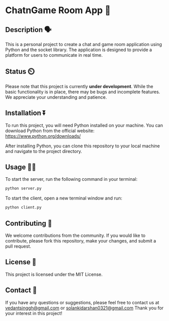 # ChatnGame Room App 👥

## Description 🗣️

This is a personal project to create a chat and game room application using Python and the socket library. The application is designed to provide a platform for users to communicate in real time.

## Status ⏲️

Please note that this project is currently **under development**. While the basic functionality is in place, there may be bugs and incomplete features. We appreciate your understanding and patience.

## Installation ⏬

To run this project, you will need Python installed on your machine. You can download Python from the official website: https://www.python.org/downloads/

After installing Python, you can clone this repository to your local machine and navigate to the project directory.

## Usage 🧑‍🏫

To start the server, run the following command in your terminal:

```bash
python server.py
```

To start the client, open a new terminal window and run:

```bash
python client.py
```

## Contributing 💁
We welcome contributions from the community. If you would like to contribute, please fork this repository, make your changes, and submit a pull request.

## License 📃
This project is licensed under the MIT License.

## Contact 🤳
If you have any questions or suggestions, please feel free to contact us at vedantsinggh@gmail.com or solankidarshan0321@gmail.com
Thank you for your interest in this project!

